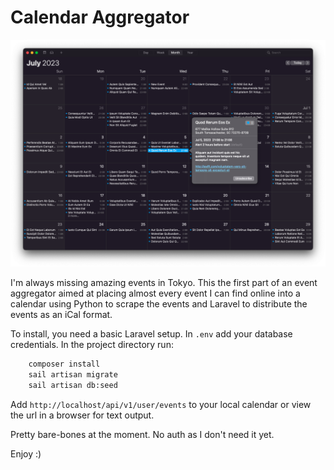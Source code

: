 # Calendar Aggregator
![Calendar Image](calendar.png)

I'm always missing amazing events in Tokyo.
This the first part of an event aggregator aimed at placing almost every event I can find online into a calendar using
Python to scrape the events and Laravel to distribute the events as an iCal format.


To install, you need a basic Laravel setup. In ```.env``` add your database credentials. In the project directory run:

```sh
    composer install
    sail artisan migrate
    sail artisan db:seed
```
Add ```http://localhost/api/v1/user/events``` to your local calendar or view the url in a browser for text output.

Pretty bare-bones at the moment. No auth as I don't need it yet.

Enjoy :)
